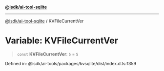 [**@isdk/ai-tool-sqlite**](../README.md)

***

[@isdk/ai-tool-sqlite](../globals.md) / KVFileCurrentVer

# Variable: KVFileCurrentVer

> `const` **KVFileCurrentVer**: `5` = `5`

Defined in: @isdk/ai-tools/packages/kvsqlite/dist/index.d.ts:1359

